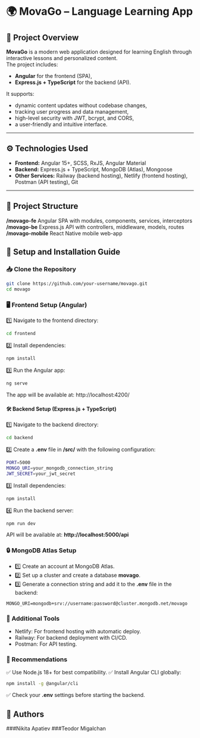 # 🌍 MovaGo – Language Learning App

## 📝 Project Overview

**MovaGo** is a modern web application designed for learning English through interactive lessons and personalized content.  
The project includes:
- **Angular** for the frontend (SPA),
- **Express.js + TypeScript** for the backend (API).

It supports:
- dynamic content updates without codebase changes,
- tracking user progress and data management,
- high-level security with JWT, bcrypt, and CORS,
- a user-friendly and intuitive interface.

---

## ⚙️ Technologies Used
- **Frontend:** Angular 15+, SCSS, RxJS, Angular Material
- **Backend:** Express.js + TypeScript, MongoDB (Atlas), Mongoose
- **Other Services:** Railway (backend hosting), Netlify (frontend hosting), Postman (API testing), Git

---

## 📂 Project Structure
**/movago-fe**
Angular SPA with modules, components, services, interceptors
**/movago-be**
Express.js API with controllers, middleware, models, routes
**/movago-mobile**
React Native mobile web-app

## 🚀 Setup and Installation Guide

### 📥 Clone the Repository
```bash
git clone https://github.com/your-username/movago.git
cd movago
```

### 🖥️ Frontend Setup (Angular)
1️⃣ Navigate to the frontend directory:
```bash
cd frontend
```
2️⃣ Install dependencies:
```bash
npm install
```
3️⃣ Run the Angular app:
```bash
ng serve
```
The app will be available at: http://localhost:4200/

#### 🛠️ Backend Setup (Express.js + TypeScript)
1️⃣ Navigate to the backend directory:
```bash
cd backend
```
2️⃣ Create a **.env** file in **/src/** with the following configuration:
```bash
PORT=5000
MONGO_URI=your_mongodb_connection_string
JWT_SECRET=your_jwt_secret
```
3️⃣ Install dependencies:
```bash
npm install
```
4️⃣ Run the backend server:
```bash
npm run dev
```
API will be available at: **http://localhost:5000/api**

### 🔒 MongoDB Atlas Setup
- 1️⃣ Create an account at MongoDB Atlas.
- 2️⃣ Set up a cluster and create a database **movago**.
- 3️⃣ Generate a connection string and add it to the **.env** file in the backend:
```env
MONGO_URI=mongodb+srv://username:password@cluster.mongodb.net/movago
```
### 🔗 Additional Tools
- Netlify: For frontend hosting with automatic deploy.
- Railway: For backend deployment with CI/CD.
- Postman: For API testing.

### 📌 Recommendations
✅ Use Node.js 18+ for best compatibility.
✅ Install Angular CLI globally:
```bash
npm install -g @angular/cli
```
✅ Check your **.env** settings before starting the backend.

## 👥 Authors
###Nikita Apatiev
###Teodor Migalchan
